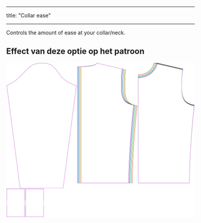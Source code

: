 - - -
title: "Collar ease"
- - -

Controls the amount of ease at your collar/neck.

## Effect van deze optie op het patroon

![This image shows the effect of this option by superimposing several variants that have a different value for this option](sven_collarease_sample.svg "Effect of this option on the pattern")
